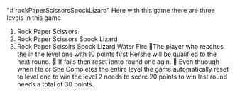 "# rockPaperScissorsSpockLizard" 
Here with this game there are three levels in this game
1. Rock Paper Scissors
2. Rock Paper Scissors Spock Lizard
3. Rock Paper Scissirs Spock Lizard Water Fire
   📌The player who reaches the in the level one with 10 points first He/she will be qualified to the next round.
   📌 If fails then reset ipnto round one agin.
   📌 Even thuough when He or She Completes the entire level the game automatically reset to level one
   to win the level 2 needs to score 20 points
   to win last round needs a total of 30 points.
